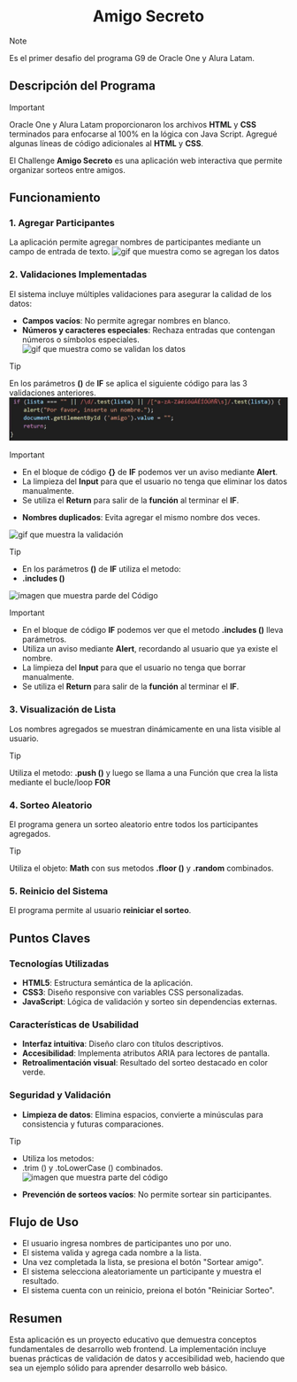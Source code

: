 <h1 align="center"> Amigo Secreto </h1>

> [!NOTE]   
> Es el primer desafio del programa G9 de Oracle One y Alura Latam.

## Descripción del Programa

> [!IMPORTANT]   
> Oracle One y Alura Latam proporcionaron los archivos **HTML** y **CSS** terminados para enfocarse al 100% en la lógica con Java Script.
> Agregué algunas líneas de código adicionales al **HTML** y **CSS**.

El Challenge **Amigo Secreto** es una aplicación web interactiva que permite organizar sorteos entre amigos.

## Funcionamiento

### 1. Agregar Participantes
La aplicación permite agregar nombres de participantes mediante un campo de entrada de texto.
![gif que muestra como se agregan los datos](https://github.com/Lm729/Challenge-Amigo-Segreto-Alura/blob/80fa3f8b3a06926a2a4dc1be54db2780e86d6bd3/Explicaci%C3%B3n/Agregar%20Participantes.gif) 

### 2. Validaciones Implementadas
El sistema incluye múltiples validaciones para asegurar la calidad de los datos:
- **Campos vacíos**: No permite agregar nombres en blanco.
- **Números y caracteres especiales**: Rechaza entradas que contengan números o símbolos especiales.
![gif que muestra como se validan los datos](https://github.com/Lm729/Challenge-Amigo-Segreto-Alura/blob/a7bbe2876bebe8fdb2b5d3440dc87b17e7892e53/Explicaci%C3%B3n/Validar.mp4.gif)
> [!TIP] 
> En los parámetros **()** de **IF** se aplica el siguiente código para las 3 validaciones anteriores.
![imagen que muestra parte del código](https://github.com/Lm729/Challenge-Amigo-Segreto-Alura/blob/5ea817f334c692fb0763df03d2f30507dae153e2/Explicaci%C3%B3n/C%C3%B3digo%20validar.JPG)

> [!IMPORTANT]
>- En el bloque de código **{}** de **IF** podemos ver un aviso mediante **Alert**.
>- La limpieza del **Input** para que el usuario no tenga que eliminar los datos manualmente.
>- Se utiliza el **Return** para salir de la **función** al terminar el **IF**.

- **Nombres duplicados**: Evita agregar el mismo nombre dos veces.

![gif que muestra la validación](https://github.com/Lm729/Challenge-Amigo-Segreto-Alura/blob/ca6226e8226608e0b4f9ba3c11562ea267da3ddb/Explicaci%C3%B3n/Validar%20nombre.gif)
> [!TIP] 
>- En los parámetros **()** de **IF** utiliza el metodo:
>- **.includes ()**

![imagen que muestra parde del Código](https://github.com/Lm729/Challenge-Amigo-Segreto-Alura/blob/157ff9e9330d8c6806fd3a298f3bdbeb256153ca/Explicaci%C3%B3n/Validar%20nombre%20repetido.JPG)

> [!IMPORTANT]
>- En el bloque de código **IF** podemos ver que el metodo **.includes ()** lleva parámetros.
>- Utiliza un aviso mediante **Alert**, recordando al usuario que ya existe el nombre.
>- La limpieza del **Input** para que el usuario no tenga que borrar manualmente.
>- Se utiliza el **Return** para salir de la **función** al terminar el **IF**.

### 3. Visualización de Lista
Los nombres agregados se muestran dinámicamente en una lista visible al usuario.
> [!TIP]
> Utiliza el metodo:
> **.push ()** y luego se llama a una Función que crea la lista mediante el bucle/loop **FOR**

### 4. Sorteo Aleatorio
El programa genera un sorteo aleatorio entre todos los participantes agregados.
> [!TIP]
> Utiliza el objeto:
> **Math** con sus metodos **.floor ()** y **.random** combinados.

### 5. Reinicio del Sistema
El programa permite al usuario **reiniciar el sorteo**.

## Puntos Claves

### Tecnologías Utilizadas
- **HTML5**: Estructura semántica de la aplicación.
- **CSS3**: Diseño responsive con variables CSS personalizadas.
- **JavaScript**: Lógica de validación y sorteo sin dependencias externas.

### Características de Usabilidad
- **Interfaz intuitiva**: Diseño claro con títulos descriptivos.
- **Accesibilidad**: Implementa atributos ARIA para lectores de pantalla.
- **Retroalimentación visual**: Resultado del sorteo destacado en color verde. 

### Seguridad y Validación
- **Limpieza de datos**: Elimina espacios, convierte a minúsculas para consistencia y futuras comparaciones.
> [!TIP] 
>- Utiliza los metodos:
>- .trim () y .toLowerCase () combinados.
> ![imagen que muestra parte del código](https://github.com/Lm729/Challenge-Amigo-Segreto-Alura/blob/e410bdd4c8bbe909d32f564094e701e2543a6827/Explicaci%C3%B3n/Valida%20y%20convierte%20a%20minuscula.JPG)
- **Prevención de sorteos vacíos**: No permite sortear sin participantes.

## Flujo de Uso
- El usuario ingresa nombres de participantes uno por uno.
- El sistema valida y agrega cada nombre a la lista.
- Una vez completada la lista, se presiona el botón "Sortear amigo".
- El sistema selecciona aleatoriamente un participante y muestra el resultado.
- El sistema cuenta con un reinicio, preiona el botón "Reiniciar Sorteo".

## Resumen

Esta aplicación es un proyecto educativo que demuestra conceptos fundamentales de desarrollo web frontend. La implementación incluye buenas prácticas de validación de datos y accesibilidad web, haciendo que sea un ejemplo sólido para aprender desarrollo web básico.













